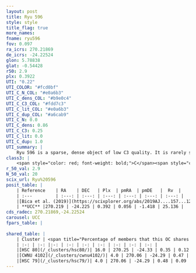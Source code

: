 ```yaml
---
layout: post
title: Ryu 596
style: style
title_flag: true
more_names: 
fname: ryu596
fov: 0.097
ra_icrs: 270.21869
de_icrs: -24.22524
glon: 5.78838
glat: -0.54428
r50: 2.9
plx: 0.3922
UTI: "0.22"
UTI_COLOR: "#fcd0bf"
UTI_C_N_COL: "#e0a6b3"
UTI_C_dens_COL: "#b9e0c4"
UTI_C_C3_COL: "#fdd7c3"
UTI_C_lit_COL: "#e0a6b3"
UTI_C_dup_COL: "#a6cab9"
UTI_C_N: 0.0
UTI_C_dens: 0.86
UTI_C_C3: 0.25
UTI_C_lit: 0.0
UTI_C_dup: 1.0
UTI_summary: |
    Ryu 596 is a sparse, dense object of low C3 quality. It is rarely studied in the literature, with no articles listed in the last 6 years. This object shares a small percentage of members with 3 later reported entries.<br><br><span style="color: #99180f; font-weight: bold;">Warning: </span>contains less than 25 stars with <i>P>0.5</i> estimated.
class3: |
    <span style="color: red; font-weight: bold;">C</span><span style="color: red; font-weight: bold;">C</span>
r_50_val: 2.9
N_50_val: 20
scix_url: Ryu%20596
posit_table: |
    | Reference    | RA    | DEC   | Plx  | pmRA  | pmDE   |  Rv  |
    | :---         | :---: | :---: | :---: | :---: | :---: | :---: |
    |[Bica et al. (2019)](https://scixplorer.org/abs/2019AJ....157...12B) | 270.221 | -24.214 | -- | -- | -- | -- |
    | **UCC** |270.219 | -24.225 | 0.392 | 0.056 | -1.418 | 25.136 | 
cds_radec: 270.21869,-24.22524
carousel: UCC
fpars_table: |
    
shared_table: |
    | Cluster | <span title="Percentage of members that this OC shares with the ones listed">%</span>   | RA   | DEC   | Plx   | pmRA  | pmDE  | Rv | UTI |
    | :-: | :-: |:-: | :-: | :-: | :-: | :-: | :-: | :-: |
    |[HSC 80](/_clusters/hsc80/)| 16.0 | 270.25 | -24.33 | 0.35 | 0.12 | -1.47 | 17.57 |0.25 |
    |[CWNU 4102](/_clusters/cwnu4102/)| 4.0 | 270.06 | -24.29 | 0.47 | 0.09 | -1.15 | 37.84 |0.07 |
    |[HSC 79](/_clusters/hsc79/)| 4.0 | 270.06 | -24.29 | 0.48 | 0.09 | -1.18 | 92.36 |0.37 |
---
```

